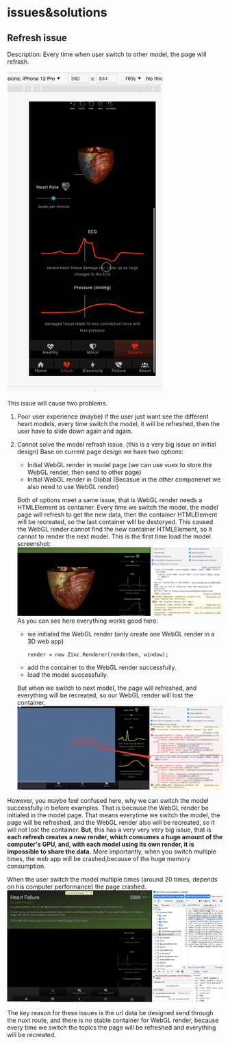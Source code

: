 # issues&solutions

## Refresh issue

Description:
Every time when user switch to other model, the page will refrash.

![Alt Text](./images/issue_1.gif)

This issue will cause two problems.

1. Poor user experience (maybe)
   if the user just want see the different heart models, every time switch the model, it will be refreshed, then the user have to slide down again and again.
2. Cannot solve the model refrash issue. (this is a very big issue on initial design)
   Base on current page design we have two options:

   - Initial WebGL render in model page (we can use vuex to store the WebGL render, then send to other page)
   - Initial WebGL render in Global (Becasue in the other componenet we also need to use WebGL render)

   Both of options meet a same issue, that is WebGL render needs a HTMLElement as container. Every time we switch the model, the model page will refresh to get the new data, then the container HTMLElement will be recreated, so the last container will be destoryed. This caused the WebGL render cannot find the new container HTMLElement, so it cannot to render the next model.
   This is the first time load the model screenshot:
   ![Alt Text](./images/issue_2.jpg)
   As you can see here everything works good here:

   - we initialed the WebGL render (only create one WebGL render in a 3D web app)
     ```
     render = new Zinc.Renderer(renderDom, window);
     ```
   - add the container to the WebGL render successfully.
   - load the model successfully.

   But when we switch to next model, the page will refreshed, and everything will be recreated, so our WebGL render will lost the container.
   ![Alt Text](./images/issue_3.jpg)

However, you maybe feel confused here, why we can switch the model successfully in before examples. That is because the WebGL render be initialed in the model page. That means everytime we switch the model, the page will be refreshed, and the WebGL render also will be recreated, so it will not lost the container. **But**, this has a very very very big issue, that is **each refresh creates a new render, which consumes a huge amount of the computer's GPU, and, with each model using its own render, it is impossible to share the data.** More importantly, when you switch multiple times, the web app will be crashed,because of the huge memory consumption.

When the user switch the model multiple times (around 20 times, depends on his computer performance) the page crashed.
![Alt Text](./images/issue_4.jpg)

The key reason for these issues is the url data be designed send through the nuxt route, and there is no stable container for WebGL render, because every time we switch the topics the page will be refreshed and everything will be recreated.
